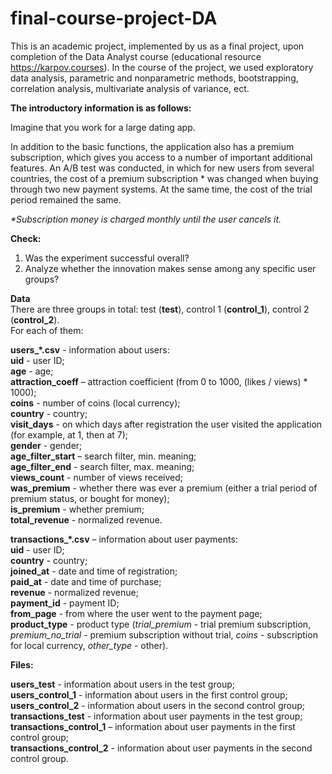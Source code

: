 # final-course-project-DA

This is an academic project, implemented by us as a final project, upon completion of the Data Analyst course (educational resource https://karpov.courses).
In the course of the project, we used exploratory data analysis, parametric and nonparametric methods, bootstrapping, correlation analysis, multivariate  analysis of variance, ect.

**The introductory information is as follows:**

Imagine that you work for a large dating app.

In addition to the basic functions, the application also has a premium subscription, which gives you access to a number of important additional features. An A/B test was conducted, in which for new users from several countries, the cost of a premium subscription * was changed when buying through two new payment systems. At the same time, the cost of the trial period remained the same.

_*Subscription money is charged monthly until the user cancels it._

**Check:**
  1) Was the experiment successful overall?
  2) Analyze whether the innovation makes sense among any specific user groups?

**Data**\
There are three groups in total: test (**test**), control 1 (**control_1**), control 2 (**control_2**).\
For each of them:

**users_*.csv** - information about users:\
        **uid** - user ID;\
        **age** - age;\
        **attraction_coeff** – attraction coefficient (from 0 to 1000, (likes / views) * 1000);\
        **coins** - number of coins (local currency);\
        **country** - country;\
        **visit_days** - on which days after registration the user visited the application (for example, at 1, then at 7);\
        **gender** - gender;\
        **age_filter_start** – search filter, min. meaning;\
        **age_filter_end** - search filter, max. meaning;\
        **views_count** - number of views received;\
        **was_premium** - whether there was ever a premium (either a trial period of premium status, or bought for money);\
        **is_premium** - whether premium;\
        **total_revenue** - normalized revenue.
 
**transactions_*.csv** – information about user payments:\
        **uid** - user ID;\
        **country** - country;\
        **joined_at** - date and time of registration;\
        **paid_at** - date and time of purchase;\
        **revenue** - normalized revenue;\
        **payment_id** - payment ID;\
        **from_page** - from where the user went to the payment page;\
        **product_type** - product type (_trial_premium_ - trial premium subscription, _premium_no_trial_ - premium subscription without trial, _coins_ - subscription for local currency, _other_type_ - other).
 
**Files:**

**users_test** - information about users in the test group;\
**users_control_1** - information about users in the first control group;\
**users_control_2** - information about users in the second control group;\
**transactions_test** - information about user payments in the test group;\
**transactions_control_1** – information about user payments in the first control group;\
**transactions_control_2** - information about user payments in the second control group.

